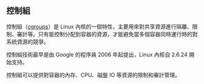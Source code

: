 ## 控制組

控制組（[cgroups](http://en.wikipedia.org/wiki/Cgroups)）是 Linux 內核的一個特性，主要用來對共享資源進行隔離、限制、審計等。只有能控制分配到容器的資源，才能避免當多個容器同時運行時的對系統資源的競爭。

控制組技術最早是由 Google 的程序員 2006 年起提出，Linux 內核自 2.6.24 開始支持。

控制組可以提供對容器的內存、CPU、磁盤 IO 等資源的限制和審計管理。


